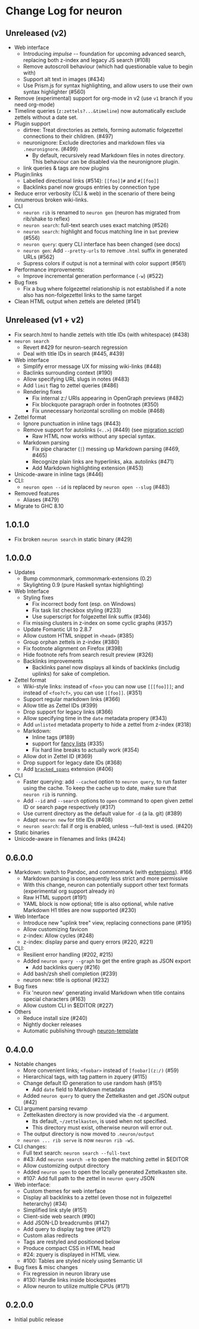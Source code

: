 # Change Log for neuron

## Unreleased (v2)

- Web interface
  - Introducing *impulse* -- foundation for upcoming advanced search, replacing both z-index and legacy JS search (#108)
  - Remove autoscroll behaviour (which had questionable value to begin with)
  - Support alt text in images (#434)
  - Use Prism.js for syntax highlighting, and allow users to use their own syntax highlighter (#560)
- Remove (experimental) support for org-mode in v2 (use `v1` branch if you need org-mode)
- Timeline queries (`z:zettels?...&timeline`) now automatically exclude zettels without a date set. 
- Plugin support
  - dirtree: Treat directories as zettels, forming automatic folgezettel connections to their children. (#497)
  - neuronignore: Exclude directories and markdown files via `.neuronignore`. (#499)
    - By default, recursively read Markdown files in notes directory. This behaviour can be disabled via the neuronignore plugin.
  - link queries & tags are now plugins
- Plugin:links
  - Labelled directional links (#514): `[[foo]]#` and `#[[foo]]`
  - Backlinks panel now groups entries by connection type
- Reduce error verbosity (CLI & web) in the scenario of there being innumerous broken wiki-links.
- CLI
  - `neuron rib` is renamed to `neuron gen` (neuron has migrated from rib/shake to reflex)
  - `neuron search`: full-text search uses exact matching (#526)
  - `neuron search`: highlight and focus matching line in `bat` preview (#556)
  - `neuron query`: query CLI interface has been changed (see docs)
  - `neuron gen`: Add `--pretty-urls` to remove `.html` suffix in generated URLs (#562)
  - Supress colors if output is not a terminal with color support (#561)
- Performance improvements:
  - Improve incremental generation performance (`-w`) (#522)
- Bug fixes
  - Fix a bug where folgezettel relationship is not established if a note also has non-folgezettel links to the same target
- Clean HTML output when zettels are deleted (#141)

## Unreleased (v1 + v2)

- Fix search.html to handle zettels with title IDs (with whitespace) (#438)
- `neuron search`
  - Revert #429 for neuron-search regression
  - Deal with title IDs in search (#445, #439)
- Web interface
  - Simplify error message UX for missing wiki-links (#448)
  - Baclinks surrounding context (#190)
  - Allow specifying URL slugs in notes (#483)
  - Add `limit` flag to zettel queries (#486)
  - Rendering fixes
    - Fix internal z:/ URIs appearing in OpenGraph previews (#482)
    - Fix blockquote paragraph order in footnotes (#350)
    - Fix unnecessary horizontal scrolling on mobile (#468)
- Zettel format
  - Ignore punctuation in inline tags (#443)
  - Remove support for autolinks (`<..>`) (#449) (see [migration script](https://github.com/srid/neuron/issues/449#issuecomment-719062302))
    - Raw HTML now works without any special syntax.
  - Markdown parsing
    - Fix pipe character (`|`) messing up Markdown parsing (#469, #465)
    - Recognize plain links are hyperlinks, aka. autolinks (#471)
    - Add Markdown highlighting extension (#453)
- Unicode-aware in inline tags (#446)
- CLI:
  - `neuron open --id` is replaced by `neuron open --slug` (#483)
- Removed features
  - Aliases (#479)
- Migrate to GHC 8.10

## 1.0.1.0

- Fix broken `neuron search` in static binary (#429)

## 1.0.0.0

- Updates
  - Bump commonmark, commonmark-extensions (0.2)
  - Skylighting 0.9 (pure Haskell syntax highlighting)
- Web Interface
  - Styling fixes
    - Fix incorrect body font (esp. on Windows)
    - Fix task list checkbox styling (#233)
    - Use superscript for folgezettel link suffix (#346)
  - Fix missing clusters in z-index on some cyclic graphs (#357)
  - Update Fomantic UI to 2.8.7
  - Allow custom HTML snippet in `<head>` (#385)
  - Group orphan zettels in z-index (#380)
  - Fix footnote alignment on Firefox (#398)
  - Hide footnote refs from search result preview (#326)
  - Backlinks improvements
    - Backlinks panel now displays all kinds of backlinks (includig uplinks) for sake of completion.
- Zettel format
  - Wiki-style links: instead of `<foo>` you can now use `[[[foo]]]`; and instead of `<foo?cf>`, you can use `[[foo]]`. (#351)
  - Support regular markdown links (#366)
  - Allow title as Zettel IDs (#399)
  - Drop support for legacy links (#366)
  - Allow specifying time in the `date` metadata propery (#343)
  - Add `unlisted` metadata property to hide a zettel from z-index (#318)
  - Markdown:
    - Inline tags (#189)
    - support for [fancy lists](https://github.com/jgm/commonmark-hs/blob/master/commonmark-extensions/test/fancy_lists.md) (#335)
    - Fix hard line breaks to actually work (#354)
  - Allow dot in Zettel ID (#369)
  - Drop support for legacy date IDs (#368)
  - Add [`bracked_spans`](https://github.com/jgm/commonmark-hs/blob/master/commonmark-extensions/test/bracketed_spans.md) extension (#406)
- CLI
  - Faster querying: add `--cached` option to `neuron query`, to run faster using the cache. To keep the cache up to date, make sure that `neuron rib` is running.
  - Add `--id` and `--search` options to `open` command to open given zettel ID or search page respectively  (#317)
  - Use current directory as the default value for `-d` (a la. git) (#389)
  - Adapt `neuron new` for title IDs (#408)
  - `neuron search`: fail if org is enabled, unless --full-text is used. (#420)
- Static binaries
- Unicode-aware in filenames and links (#424)

## 0.6.0.0

- Markdown: switch to Pandoc, and commonmark (with [extensions](https://github.com/jgm/commonmark-hs/tree/master/commonmark-extensions)). #166
  - Markdown parsing is consequently less strict and more permissive
  - With this change, neuron can potentially support other text formats (experimental org support already in)
  - Raw HTML support (#191)
  - YAML block is now optional; title is also optional, while native Markdown H1 titles are now supported (#230)
- Web Interface
  - Introduce new "uplink tree" view, replacing connections pane (#195)
  - Allow customizing favicon
  - z-index: Allow cycles (#248)
  - z-index: display parse and query errors (#220, #221)
- CLI:
  - Resilient error handling (#202, #215)
  - Added `neuron query --graph` to get the entire graph as JSON export
    - Add backlinks query (#216)
  - Add bash/zsh shell completion (#239)
  - neuron new: title is optional (#232)
- Bug fixes
  - Fix 'neuron new' generating invalid Markdown when title contains special characters (#163)
  - Allow custom CLI in $EDITOR (#227)
- Others
  - Reduce install size (#240)
  - Nightly docker releases
  - Automatic publishing through [neuron-template](https://github.com/srid/neuron-template)

## 0.4.0.0

- Notable changes
  - More convenient links; `<foobar>` instead of `[foobar](z:/)` (#59)
  - Hierarchical tags, with tag pattern in zquery (#115)
  - Change default ID generation to use random hash (#151)
    - Add `date` field to Markdown metadata
  - Added `neuron query` to query the Zettelkasten and get JSON output (#42)
- CLI argument parsing revamp
  - Zettelkasten directory is now provided via the `-d` argument.
    - Its default, `~/zettelkasten`, is used when not specified.
    - This directory must exist, otherwise neuron will error out.
  - The output directory is now moved to `.neuron/output`
  - `neuron ... rib serve` is now `neuron rib -wS`.
- CLI changes:
  - Full text search: `neuron search --full-text`
  - #43: Add `neuron search -e` to open the matching zettel in $EDITOR
  - Allow customizing output directory
  - Added `neuron open` to open the locally generated Zettelkasten site.
  - #107: Add full path to the zettel in `neuron query` JSON
- Web interface:
  - Custom themes for web interface
  - Display all backlinks to a zettel (even those not in folgezettel heterarchy) (#34)
  - Simplified link style (#151)
  - Client-side web search (#90)
  - Add JSON-LD breadcrumbs (#147)
  - Add query to display tag tree (#121)
  - Custom alias redirects
  - Tags are restyled and positioned below
  - Produce compact CSS in HTML head
  - #24: zquery is displayed in HTML view.
  - #100: Tables are styled nicely using Semantic UI
- Bug fixes & misc changes
  - Fix regression in neuron library use
  - #130: Handle links inside blockquotes
  - Allow neuron to utilize multiple CPUs (#171)

## 0.2.0.0

- Initial public release
